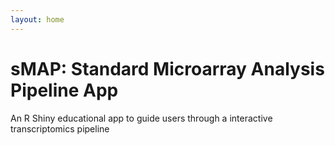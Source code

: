 ```yaml
---
layout: home
---
```


# sMAP: Standard Microarray Analysis Pipeline App
An R Shiny educational app to guide users through a interactive transcriptomics pipeline
